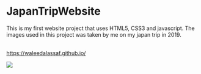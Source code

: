 # JapanTripWebsite
This is my first website project that uses HTML5, CSS3 and javascript. The images used in this project was taken by me on my japan trip in 2019. <br />
<br />

https://waleedalassaf.github.io/

![](JapanTripWebsite.gif)
